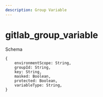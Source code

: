 ```yaml
---
description: Group Variable
---
```


# gitlab_group_variable

Schema
```
{
	environmentScope: String,
	groupId: String,
	key: String,
	masked: Boolean,
	protected: Boolean,
	variableType: String,
}
```

